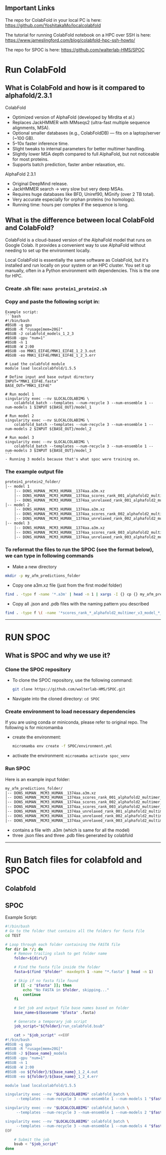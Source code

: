 ## Important Links

The repo for ColabFold in your local PC is here: https://github.com/YoshitakaMo/localcolabfold

The tutorial for running ColabFold notebook on a HPC over SSH is here: https://www.jameslingford.com/blog/colabfold-hpc-ssh-howto/

The repo for SPOC is here: https://github.com/walterlab-HMS/SPOC

# Run ColabFold

## What is ColabFold and how is it compared to alphafold/2.3.1
ColabFold
- Optimized version of AlphaFold (developed by Mirdita et al.)
- Replaces JackHMMER with MMseqs2 (ultra-fast multiple sequence alignments, MSA).
- Optional smaller databases (e.g., ColabFoldDB) — fits on a laptop/server (~100 GB).
- 5–10x faster inference time.
- Slight tweaks to internal parameters for better multimer handling.
- Slightly lower MSA depth compared to full AlphaFold, but not noticeable for most proteins.
- Supports batch prediction, faster amber relaxation, etc.

AlphaFold 2.3.1
- Original DeepMind release.
- JackHMMER search → very slow but very deep MSAs.
- Requires huge databases like BFD, Uniref90, MGnify (over 2 TB total).
- Very accurate especially for orphan proteins (no homologs).
- Running time: hours per complex if the sequence is long.

## What is the difference between local ColabFold and ColabFold?
ColabFold is a cloud-based version of the AlphaFold model that runs on Google Colab. It provides a convenient way to use AlphaFold without needing to set up the environment locally.

Local ColabFold is essentially the same software as ColabFold, but it's installed and run locally on your system or an HPC cluster. You set it up manually, often in a Python environment with dependencies. This is the one for HPC.

### Create .sh file: ``` nano protein1_protein2.sh ```

### Copy and paste the following script in:

    Example script:
    ```bash
    #!/bin/bash
    #BSUB -q gpu
    #BSUB -R "rusage[mem=20G]"
    #BSUB -J colabfold_models_1_2_3
    #BSUB -gpu "num=1"
    #BSUB -n 1
    #BSUB -W 2:00
    #BSUB -oo MNK1_EIF4E/MNK1_EIF4E_1_2_3.out
    #BSUB -eo MNK1_EIF4E/MNK1_EIF4E_1_2_3.err
    
    # Load the colabfold module
    module load localcolabfold/1.5.5
    
    # Define input and base output directory
    INPUT="MNK1_EIF4E.fasta"
    BASE_OUT="MNK1_EIF4E"
    
    # Run model 1
    singularity exec --nv $LOCALCOLABIMG \
        colabfold_batch --templates --num-recycle 3 --num-ensemble 1 --num-models 1 $INPUT ${BASE_OUT}/model_1
    
    # Run model 2
    singularity exec --nv $LOCALCOLABIMG \
        colabfold_batch --templates --num-recycle 3 --num-ensemble 1 --num-models 2 $INPUT ${BASE_OUT}/model_2
    
    # Run model 3
    singularity exec --nv $LOCALCOLABIMG \
        colabfold_batch --templates --num-recycle 3 --num-ensemble 1 --num-models 3 $INPUT ${BASE_OUT}/model_3
    ```
    - Running 3 models because that's what spoc were training on.
    
### The example output file
```bash
protein1_protein2_folder/
│-- model 1
    │-- DONS_HUMAN__MCM3_HUMAN__1374aa.a3m.xz
    │-- DONS_HUMAN__MCM3_HUMAN__1374aa_scores_rank_001_alphafold2_multimer_v3_model_1_seed_000.json.xz
    │-- DONS_HUMAN__MCM3_HUMAN__1374aa_unrelaxed_rank_001_alphafold2_multimer_v3_model_1_seed_000.pdb.xz
│-- model 2
    │-- DONS_HUMAN__MCM3_HUMAN__1374aa.a3m.xz
    │-- DONS_HUMAN__MCM3_HUMAN__1374aa_scores_rank_002_alphafold2_multimer_v3_model_2_seed_000.json.xz
    │-- DONS_HUMAN__MCM3_HUMAN__1374aa_unrelaxed_rank_002_alphafold2_multimer_v3_model_2_seed_000.pdb.xz
│-- model 3
    │-- DONS_HUMAN__MCM3_HUMAN__1374aa.a3m.xz
    │-- DONS_HUMAN__MCM3_HUMAN__1374aa_scores_rank_003_alphafold2_multimer_v3_model_4_seed_000.json.xz
    │-- DONS_HUMAN__MCM3_HUMAN__1374aa_unrelaxed_rank_003_alphafold2_multimer_v3_model_4_seed_000.pdb.xz
```

### To reformat the files to run the SPOC (see the format below), we can type in following commands
- Make a new directory
```bash
mkdir -p my_afm_predictions_folder
```
- Copy one a3m.xz file (just from the first model folder)
```bash
find . -type f -name '*.a3m' | head -n 1 | xargs -I {} cp {} my_afm_predictions_folder/
```
- Copy all .json and .pdb files with the naming pattern you described
```bash
find . -type f \( -name '*scores_rank_*_alphafold2_multimer_v3_model_*_seed_000.json' -o -name '*unrelaxed_rank_*_alphafold2_multimer_v3_model_*_seed_000.pdb' \) -exec cp {} my_afm_predictions_folder/ \;
```
---
# RUN SPOC
## What is SPOC and why we use it?

### Clone the SPOC repository
- To clone the SPOC repository, use the following command:
  ``` bash
  git clone https://github.com/walterlab-HMS/SPOC.git
  ```
- Navigate into the cloned directory: ```cd SPOC```

### Create environment to load necessary dependencies

If you are using conda or miniconda, please refer to original repo. The following is for micromamba

- create the environment:
  ```bash
  micromamba env create -f SPOC/environment.yml
  ```
- activate the environment: ``` micromamba activate spoc_venv ```

### Run SPOC 
Here is an example input folder:
```bash
my_afm_predictions_folder/
│-- DONS_HUMAN__MCM3_HUMAN__1374aa.a3m.xz
│-- DONS_HUMAN__MCM3_HUMAN__1374aa_scores_rank_001_alphafold2_multimer_v3_model_1_seed_000.json.xz
│-- DONS_HUMAN__MCM3_HUMAN__1374aa_scores_rank_002_alphafold2_multimer_v3_model_2_seed_000.json.xz
│-- DONS_HUMAN__MCM3_HUMAN__1374aa_scores_rank_003_alphafold2_multimer_v3_model_4_seed_000.json.xz
│-- DONS_HUMAN__MCM3_HUMAN__1374aa_unrelaxed_rank_001_alphafold2_multimer_v3_model_1_seed_000.pdb.xz
│-- DONS_HUMAN__MCM3_HUMAN__1374aa_unrelaxed_rank_002_alphafold2_multimer_v3_model_2_seed_000.pdb.xz
│-- DONS_HUMAN__MCM3_HUMAN__1374aa_unrelaxed_rank_003_alphafold2_multimer_v3_model_4_seed_000.pdb.xz

```
- contains a file with .a3m (which is same for all the model)
- three .json files and three .pdb files generated by colabfold

---
# Run Batch files for colabfold and SPOC
## Colabfold
## SPOC
Example Script:
```bash
#!/bin/bash
# Go to the folder that contains all the folders for fasta file
cd TEST

# Loop through each folder containing the FASTA file
for dir in */; do
    # Remove trailing slash to get folder name
    folder=${dir%/}

    # Find the fasta file inside the folder
    fasta=$(find "$folder" -maxdepth 1 -name "*.fasta" | head -n 1)

    # Skip if no fasta file found
    if [[ -z "$fasta" ]]; then
        echo "No FASTA in $folder, skipping..."
        continue
    fi

    # Set job and output file base names based on folder
    base_name=$(basename "$fasta" .fasta)

    # Generate a temporary job script
    job_script="${folder}/run_colabfold.bsub"

    cat > "$job_script" <<EOF
#!/bin/bash
#BSUB -q gpu
#BSUB -R "rusage[mem=20G]"
#BSUB -J ${base_name}_models
#BSUB -gpu "num=1"
#BSUB -n 1
#BSUB -W 2:00
#BSUB -oo ${folder}/${base_name}_1_2_4.out
#BSUB -eo ${folder}/${base_name}_1_2_4.err

module load localcolabfold/1.5.5

singularity exec --nv "$LOCALCOLABIMG" colabfold_batch \
     --templates --num-recycle 3 --num-ensemble 1 --num-models 1 "$fasta" "${folder}/model_1"

singularity exec --nv "$LOCALCOLABIMG" colabfold_batch \
     --templates --num-recycle 3 --num-ensemble 1 --num-models 2 "$fasta" "${folder}/model_2"

singularity exec --nv "$LOCALCOLABIMG" colabfold_batch \
     --templates --num-recycle 3 --num-ensemble 1 --num-models 4 "$fasta" "${folder}/model_4"
EOF

    # Submit the job
    bsub < "$job_script"
done

```
